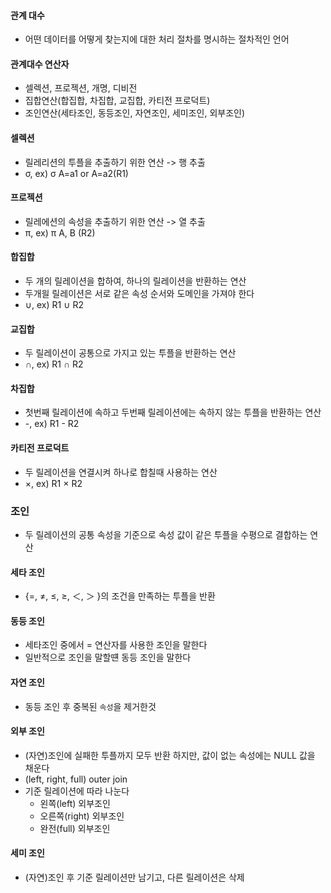 #### 관계 대수
- 어떤 데이터를 어떻게 찾는지에 대한 처리 절차를 명시하는 절차적인 언어

#### 관계대수 연산자
- 셀렉션, 프로젝션, 개명, 디비전
- 집합연산(합집합, 차집합, 교집합, 카티전 프로덕트)
- 조인연산(세타조인, 동등조인, 자연조인, 세미조인, 외부조인)

#### 셀렉션
- 릴레리션의 투플을 추출하기 위한 연산 -> 행 추출
- σ, ex) σ A=a1 or A=a2(R1)

#### 프로젝션
- 릴레에션의 속성을 추출하기 위한 연산 -> 열 추출
- π, ex) π A, B (R2)

#### 합집합
- 두 개의 릴레이션을 합하여, 하나의 릴레이션을 반환하는 연산
- 두개읠 릴레이션은 서로 같은 속성 순서와 도메인을 가져야 한다
- ∪, ex) R1 ∪ R2

#### 교집합
- 두 릴레이션이 공통으로 가지고 있는 투플을 반환하는 연산
- ∩, ex) R1 ∩ R2

#### 차집합
- 첫번째 릴레이션에 속하고 두번째 릴레이션에는 속하지 않는 투플을 반환하는 연산
- -, ex) R1 - R2

#### 카티전 프로덕트
- 두 릴레이션을 연결시켜 하나로 합칠때 사용하는 연산
- ×, ex) R1 × R2

### 조인
- 두 릴레이션의 공통 속성을 기준으로 속성 값이 같은 투플을 수평으로 결합하는 연산

#### 세타 조인
- {=, ≠, ≤, ≥, ＜, ＞ }의 조건을 만족하는 투플을 반환

#### 동등 조인
- 세타조인 중에서 = 연산자를 사용한 조인을 말한다
- 일반적으로 조인을 말할떈 동등 조인을 말한다

#### 자연 조인
- 동등 조인 후 중복된 `속성`을 제거한것

#### 외부 조인
- (자연)조인에 실패한 투플까지 모두 반환 하지만, 값이 없는 속성에는 NULL 값을 채운다
- (left, right, full) outer join
- 기준 릴레이션에 따라 나눈다
	- 왼쪽(left) 외부조인
	- 오른쪽(right) 외부조인
	- 완전(full) 외부조인

#### 세미 조인
- (자연)조인 후 기준 릴레이션만 남기고, 다른 릴레이션은 삭제

